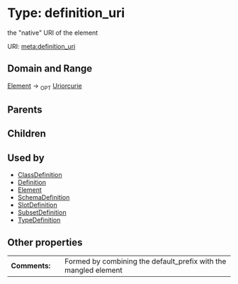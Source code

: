 
# Type: definition_uri


the "native" URI of the element

URI: [meta:definition_uri](https://w3id.org/biolink/biolinkml/meta/definition_uri)


## Domain and Range

[Element](Element.md) ->  <sub>OPT</sub> [Uriorcurie](type/Uriorcurie.md)

## Parents


## Children


## Used by

 * [ClassDefinition](ClassDefinition.md)
 * [Definition](Definition.md)
 * [Element](Element.md)
 * [SchemaDefinition](SchemaDefinition.md)
 * [SlotDefinition](SlotDefinition.md)
 * [SubsetDefinition](SubsetDefinition.md)
 * [TypeDefinition](TypeDefinition.md)

## Other properties

|  |  |  |
| --- | --- | --- |
| **Comments:** | | Formed by combining the default_prefix with the mangled element |

